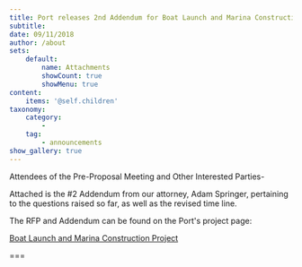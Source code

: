 ```yaml
---
title: Port releases 2nd Addendum for Boat Launch and Marina Construction Project
subtitle: 
date: 09/11/2018
author: /about
sets:
    default:
        name: Attachments
        showCount: true
        showMenu: true
content:
    items: '@self.children'
taxonomy:
    category: 
        - 
    tag: 
        - announcements
show_gallery: true
---
```


Attendees of the Pre-Proposal Meeting and Other Interested Parties-

Attached is the #2 Addendum from our attorney, Adam Springer, pertaining to the questions raised so far, as well as the revised time line.

The RFP and Addendum can be found on the Port's project page:

[Boat Launch and Marina Construction Project](/projects/boat-launch-and-marina-construction-project)


===

